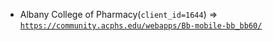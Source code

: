  - Albany College of Pharmacy(`client_id=1644`) => [`https://community.acphs.edu/webapps/Bb-mobile-bb_bb60/`](https://community.acphs.edu/webapps/Bb-mobile-bb_bb60/)
